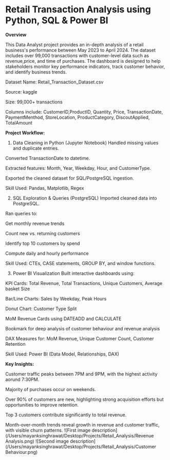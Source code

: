 # Retail Transaction Analysis using Python, SQL & Power BI

**Overview**

This Data Analyst project provides an in-depth analysis of a retail business's performance between May 2023 to April 2024. The dataset includes over 99,000 transactions with customer-level data such as revenue,price, and time of purchases. The dashboard is designed to help stakeholders monitor key performance indicators, track customer behavior, and identify business trends.

Dataset
Name: Retail_Transaction_Dataset.csv

Source: kaggle

Size: 99,000+ transactions

Columns include: CustomerID,ProductID, Quantity, Price, TransactionDate, PaymentMenthod, StoreLocation, ProductCategory, DiscoutApplied, TotalAmount

**Project Workflow:**

1. Data Cleaning in Python (Jupyter Notebook)
Handled missing values and duplicate entries.

Converted TransactionDate to datetime.

Extracted features: Month, Year, Weekday, Hour, and CustomerType.

Exported the cleaned dataset for SQL/PostgreSQL ingestion.

Skill Used: Pandas, Matplotlib, Regex

2. SQL Exploration & Queries (PostgreSQL)
Imported cleaned data into PostgreSQL.

Ran queries to:

Get monthly revenue trends

Count new vs. returning customers

Identify top 10 customers by spend

Compute daily and hourly performance

Skill Used: CTEs, CASE statements, GROUP BY, and window functions.

3. Power BI Visualization
Built interactive dashboards using:

KPI Cards: Total Revenue, Total Transactions, Unique Customers, Average basket Size

Bar/Line Charts: Sales by Weekday, Peak Hours

Donut Chart: Customer Type Split

MoM Revenue Cards using DATEADD and CALCULATE

Bookmark for deep analysis of customer behaviour and revenue analysis

DAX Measures for: MoM Revenue, Unique Customer Count, Customer Retention 

Skill Used: Power BI (Data Model, Relationships, DAX)

**Key Insights:**

Customer traffic peaks between 7PM and 9PM, with the highest activity aorund 7:30PM.

Majority of purchases occur on weekends.

Over 90% of customers are new, highlighting strong acquisition efforts but opportunities to improve retention.

Top 3 customers contribute significantly to total revenue.

Month-over-month trends reveal growth in revenue and customer traffic, with visible churn patterns.
![First image description](/Users/mayanksinghrawat/Desktop/Projects/Retail_Analysis/Revenue Analysis.png)
![Second image description](/Users/mayanksinghrawat/Desktop/Projects/Retail_Analysis/Customer Behaviour.png)


